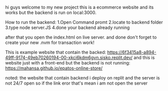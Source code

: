 hi guys welcome to my new project this is a ecommerce website and its works but the backend is run on local:3000.

How to run the backend:
1.Open Command promt
2.locate to backend folder
3.type node server.JS
4.done your backend already  running

after that you open the index.html on live server. and done 
don't forget to create your new .nvm for transaction work!

This is example website that contain the backed: https://6f3415a8-a894-49ff-9174-49eb70260194-00-xkci6kdm6gvn.sisko.replit.dev/
and this is website just with a front-end but the backend is not running: https://mahansa.github.io/epatos-online-store/

noted: the website that contain backend i deploy on replit and the server is not 24/7 open so if the link eror that's mean i am not open the server
